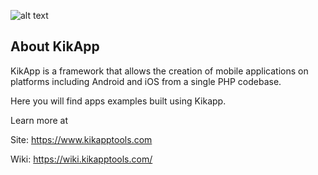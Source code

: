 
![alt text][id]

[id]: https://www.kikapptools.com/wp-content/uploads/2017/08/logo_kikapp_bajo.png

## About KikApp
KikApp is a framework that allows the creation of mobile applications on platforms including Android and iOS from a single PHP codebase.

Here you will find apps examples built using Kikapp.

Learn more at 

Site: https://www.kikapptools.com

Wiki: https://wiki.kikapptools.com/
